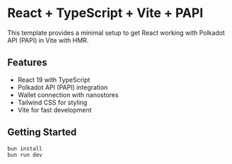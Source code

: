 # React + TypeScript + Vite + PAPI

This template provides a minimal setup to get React working with Polkadot API (PAPI) in Vite with HMR.

## Features

- React 19 with TypeScript
- Polkadot API (PAPI) integration
- Wallet connection with nanostores
- Tailwind CSS for styling
- Vite for fast development

## Getting Started

```bash
bun install
bun run dev
```
